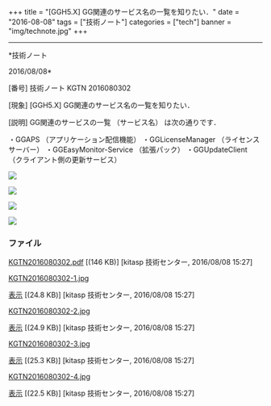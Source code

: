 ﻿+++
title = "[GGH5.X] GG関連のサービス名の一覧を知りたい．"
date = "2016-08-08"
tags = ["技術ノート"]
categories = ["tech"]
banner = "img/technote.jpg"
+++

-----------------------------------------------------------------------------------------------------------------------------

*技術ノート

2016/08/08*


[番号]
技術ノート KGTN 2016080302

[現象]
[GGH5.X] GG関連のサービス名の一覧を知りたい．

[説明]
GG関連のサービスの一覧 （サービス名） は次の通りです．

・GGAPS （アプリケーション配信機能）
・GGLicenseManager （ライセンスサーバー）
・GGEasyMonitor-Service （拡張パック）
・GGUpdateClient （クライアント側の更新サービス）

![](http://techreport.kitasp.net/attachments/download/2906/KGTN2016080302-1.jpg)

![](http://techreport.kitasp.net/attachments/download/2907/KGTN2016080302-2.jpg)

![](http://techreport.kitasp.net/attachments/download/2908/KGTN2016080302-3.jpg)

![](http://techreport.kitasp.net/attachments/download/2909/KGTN2016080302-4.jpg)


### ファイル

 
 


[KGTN2016080302.pdf](http://techreport.kitasp.net/attachments/download/2905/KGTN2016080302.pdf)
 [(146 KB)] [kitasp 技術センター, 2016/08/08
15:27]

[KGTN2016080302-1.jpg](http://techreport.kitasp.net/attachments/download/2906/KGTN2016080302-1.jpg)

[表示](http://techreport.kitasp.net/attachments/2906/KGTN2016080302-1.jpg "表示")
 [(24.8 KB)] [kitasp 技術センター, 2016/08/08
15:27]

[KGTN2016080302-2.jpg](http://techreport.kitasp.net/attachments/download/2907/KGTN2016080302-2.jpg)

[表示](http://techreport.kitasp.net/attachments/2907/KGTN2016080302-2.jpg "表示")
 [(24.9 KB)] [kitasp 技術センター, 2016/08/08
15:27]

[KGTN2016080302-3.jpg](http://techreport.kitasp.net/attachments/download/2908/KGTN2016080302-3.jpg)

[表示](http://techreport.kitasp.net/attachments/2908/KGTN2016080302-3.jpg "表示")
 [(25.3 KB)] [kitasp 技術センター, 2016/08/08
15:27]

[KGTN2016080302-4.jpg](http://techreport.kitasp.net/attachments/download/2909/KGTN2016080302-4.jpg)

[表示](http://techreport.kitasp.net/attachments/2909/KGTN2016080302-4.jpg "表示")
 [(22.5 KB)] [kitasp 技術センター, 2016/08/08
15:27]


 


 

